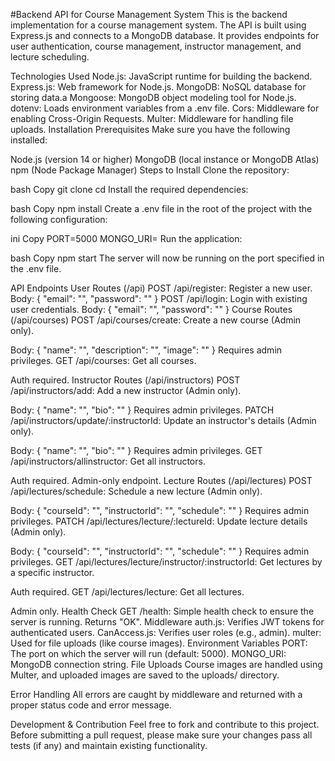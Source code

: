 #Backend API for Course Management System
This is the backend implementation for a course management system. The API is built using Express.js and connects to a MongoDB database. It provides endpoints for user authentication, course management, instructor management, and lecture scheduling.

Technologies Used
Node.js: JavaScript runtime for building the backend.
Express.js: Web framework for Node.js.
MongoDB: NoSQL database for storing data.a
Mongoose: MongoDB object modeling tool for Node.js.
dotenv: Loads environment variables from a .env file.
Cors: Middleware for enabling Cross-Origin Requests.
Multer: Middleware for handling file uploads.
Installation
Prerequisites
Make sure you have the following installed:

Node.js (version 14 or higher)
MongoDB (local instance or MongoDB Atlas)
npm (Node Package Manager)
Steps to Install
Clone the repository:

bash
Copy
git clone <repository-url>
cd <project-directory>
Install the required dependencies:

bash
Copy
npm install
Create a .env file in the root of the project with the following configuration:

ini
Copy
PORT=5000
MONGO_URI=<Your MongoDB URI>
Run the application:

bash
Copy
npm start
The server will now be running on the port specified in the .env file.

API Endpoints
User Routes (/api)
POST /api/register: Register a new user.
Body: { "email": "<email>", "password": "<password>" }
POST /api/login: Login with existing user credentials.
Body: { "email": "<email>", "password": "<password>" }
Course Routes (/api/courses)
POST /api/courses/create: Create a new course (Admin only).

Body: { "name": "<course-name>", "description": "<course-description>", "image": "<image-file>" }
Requires admin privileges.
GET /api/courses: Get all courses.

Auth required.
Instructor Routes (/api/instructors)
POST /api/instructors/add: Add a new instructor (Admin only).

Body: { "name": "<instructor-name>", "bio": "<instructor-bio>" }
Requires admin privileges.
PATCH /api/instructors/update/:instructorId: Update an instructor's details (Admin only).

Body: { "name": "<instructor-name>", "bio": "<instructor-bio>" }
Requires admin privileges.
GET /api/instructors/allinstructor: Get all instructors.

Auth required.
Admin-only endpoint.
Lecture Routes (/api/lectures)
POST /api/lectures/schedule: Schedule a new lecture (Admin only).

Body: { "courseId": "<course-id>", "instructorId": "<instructor-id>", "schedule": "<date-time>" }
Requires admin privileges.
PATCH /api/lectures/lecture/:lectureId: Update lecture details (Admin only).

Body: { "courseId": "<course-id>", "instructorId": "<instructor-id>", "schedule": "<date-time>" }
Requires admin privileges.
GET /api/lectures/lecture/instructor/:instructorId: Get lectures by a specific instructor.

Auth required.
GET /api/lectures/lecture: Get all lectures.

Admin only.
Health Check
GET /health: Simple health check to ensure the server is running. Returns "OK".
Middleware
auth.js: Verifies JWT tokens for authenticated users.
CanAccess.js: Verifies user roles (e.g., admin).
multer: Used for file uploads (like course images).
Environment Variables
PORT: The port on which the server will run (default: 5000).
MONGO_URI: MongoDB connection string.
File Uploads
Course images are handled using Multer, and uploaded images are saved to the uploads/ directory.

Error Handling
All errors are caught by middleware and returned with a proper status code and error message.

Development & Contribution
Feel free to fork and contribute to this project. Before submitting a pull request, please make sure your changes pass all tests (if any) and maintain existing functionality.

